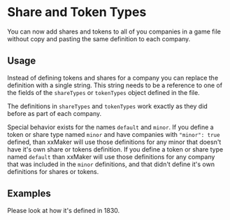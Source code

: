 # Share and Token Types

You can now add shares and tokens to all of you companies in a game file without
copy and pasting the same definition to each company.

## Usage

Instead of defining tokens and shares for a company you can replace the
definition with a single string. This string needs to be a reference to one of
the fields of the `shareTypes` or `tokenTypes` object defined in the file.

The definitions in `shareTypes` and `tokenTypes` work exactly as they did before
as part of each company.

Special behavior exists for the names `default` and `minor`. If you define a
token or share type named `minor` and have companies with `"minor": true`
defined, than xxMaker will use those definitions for any minor that doesn't have
it's own share or tokens definition. If you define a token or share type named
`default` than xxMaker will use those definitions for any company that was
included in the `minor` definitions, and that didn't define it's own definitions
for shares or tokens.

## Examples

Please look at how it's defined in 1830.
